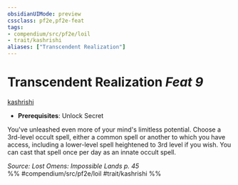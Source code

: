```yaml
---
obsidianUIMode: preview
cssclass: pf2e,pf2e-feat
tags:
- compendium/src/pf2e/loil
- trait/kashrishi
aliases: ["Transcendent Realization"]
---
```

# Transcendent Realization  *Feat 9*  
[kashrishi](../../Rules/traits/kashrishi-loil.md)  

- **Prerequisites**: Unlock Secret

You've unleashed even more of your mind's limitless potential. Choose a 3rd-level occult spell, either a common spell or another to which you have access, including a lower-level spell heightened to 3rd level if you wish. You can cast that spell once per day as an innate occult spell.

*Source: Lost Omens: Impossible Lands p. 45*  
%% #compendium/src/pf2e/loil #trait/kashrishi %%